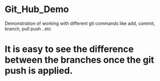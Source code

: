 # Git_Hub_Demo
Demonstration of working with different git commands like add, commit, branch, pull push ..etc
# It is easy to see the difference between the branches once the git push is applied. 


